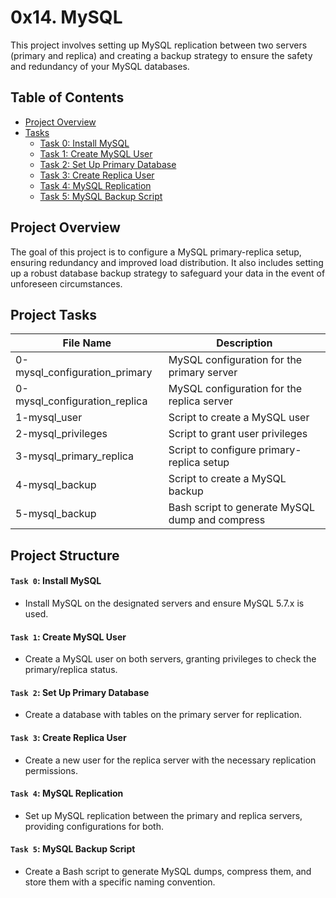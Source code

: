# 0x14. MySQL

This project involves setting up MySQL replication between two servers (primary and replica) and creating a backup strategy to ensure the safety and redundancy of your MySQL databases.

## Table of Contents

- [Project Overview](#project-overview)
- [Tasks](#tasks)
  - [Task 0: Install MySQL](#task-0-install-mysql)
  - [Task 1: Create MySQL User](#task-1-create-mysql-user)
  - [Task 2: Set Up Primary Database](#task-2-set-up-primary-database)
  - [Task 3: Create Replica User](#task-3-create-replica-user)
  - [Task 4: MySQL Replication](#task-4-mysql-replication)
  - [Task 5: MySQL Backup Script](#task-5-mysql-backup-script)

## Project Overview

The goal of this project is to configure a MySQL primary-replica setup, ensuring redundancy and improved load distribution. It also includes setting up a robust database backup strategy to safeguard your data in the event of unforeseen circumstances.


## Project Tasks

| File Name                    | Description                                      |
| ---------------------------- | ------------------------------------------------ |
| 0-mysql_configuration_primary | MySQL configuration for the primary server      |
| 0-mysql_configuration_replica | MySQL configuration for the replica server      |
| 1-mysql_user                   | Script to create a MySQL user                  |
| 2-mysql_privileges             | Script to grant user privileges                |
| 3-mysql_primary_replica      | Script to configure primary-replica setup     |
| 4-mysql_backup               | Script to create a MySQL backup                |
| 5-mysql_backup               | Bash script to generate MySQL dump and compress |


## Project Structure

#### `Task 0`: Install MySQL 

- Install MySQL on the designated servers and ensure MySQL 5.7.x is used.

#### `Task 1`: Create MySQL User

- Create a MySQL user on both servers, granting privileges to check the primary/replica status.

#### `Task 2`: Set Up Primary Database

- Create a database with tables on the primary server for replication.

#### `Task 3`: Create Replica User

- Create a new user for the replica server with the necessary replication permissions.

#### `Task 4`: MySQL Replication

- Set up MySQL replication between the primary and replica servers, providing configurations for both.

#### `Task 5`: MySQL Backup Script

- Create a Bash script to generate MySQL dumps, compress them, and store them with a specific naming convention.

